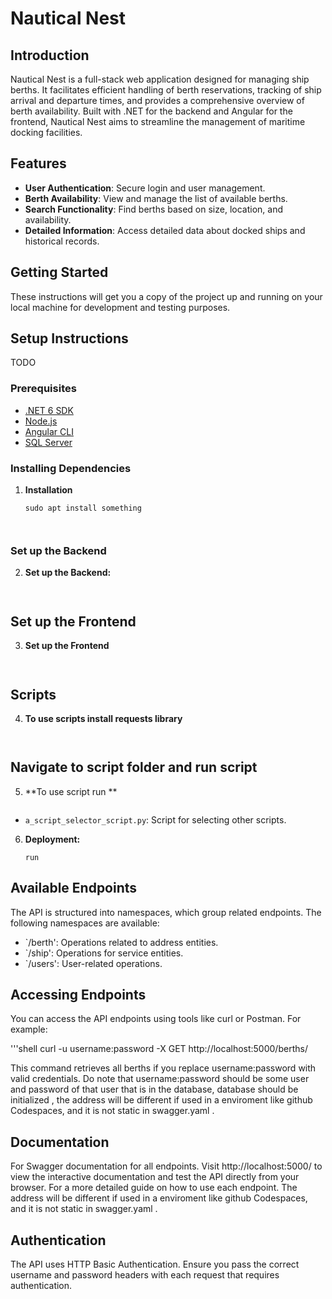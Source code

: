 # Nautical Nest

## Introduction
Nautical Nest is a full-stack web application designed for managing ship berths. It facilitates efficient handling of berth reservations, tracking of ship arrival and departure times, and provides a comprehensive overview of berth availability. Built with .NET for the backend and Angular for the frontend, Nautical Nest aims to streamline the management of maritime docking facilities.

## Features

- **User Authentication**: Secure login and user management.
- **Berth Availability**: View and manage the list of available berths.
- **Search Functionality**: Find berths based on size, location, and availability.
- **Detailed Information**: Access detailed data about docked ships and historical records.

## Getting Started

These instructions will get you a copy of the project up and running on your local machine for development and testing purposes.

## Setup Instructions

TODO

### Prerequisites
- [.NET 6 SDK](https://dotnet.microsoft.com/download)
- [Node.js](https://nodejs.org/)
- [Angular CLI](https://angular.io/cli)
- [SQL Server](https://www.microsoft.com/en-us/sql-server/sql-server-downloads)


### Installing Dependencies 

1. **Installation**
   ```shell
   sudo apt install something



### Set up the Backend
2. **Set up the Backend:**
   ```shell
   

## Set up the Frontend

3. **Set up the Frontend**
   ```shell
   

## Scripts

4. **To use scripts install requests library**
   ```shell
   

## Navigate to script folder and run script 

5. **To use script run **
   ```shell

- `a_script_selector_script.py`: Script for selecting other scripts.


6. **Deployment:**

   ```shell
   run

## Available Endpoints
The API is structured into namespaces, which group related endpoints. The following namespaces are available:


- `/berth': Operations related to address entities.
- `/ship': Operations for service entities.
- `/users': User-related operations.

## Accessing Endpoints
You can access the API endpoints using tools like curl or Postman. For example:

   '''shell
   curl -u username:password -X GET http://localhost:5000/berths/ 


This command retrieves all berths if you replace username:password with valid credentials.
Do note that username:password should be some user and password of that user that is in the database,
database should be initialized ,
the address will be different if used in a enviroment like github Codespaces, and it is not static in swagger.yaml .


## Documentation
For Swagger documentation for all endpoints. Visit http://localhost:5000/ to view the interactive documentation and test the API directly from your browser.
For a more detailed guide on how to use each endpoint.
The address will be different if used in a enviroment like github Codespaces, and it is not static in swagger.yaml .

## Authentication
The API uses HTTP Basic Authentication. Ensure you pass the correct username and password headers with each request that requires authentication.
